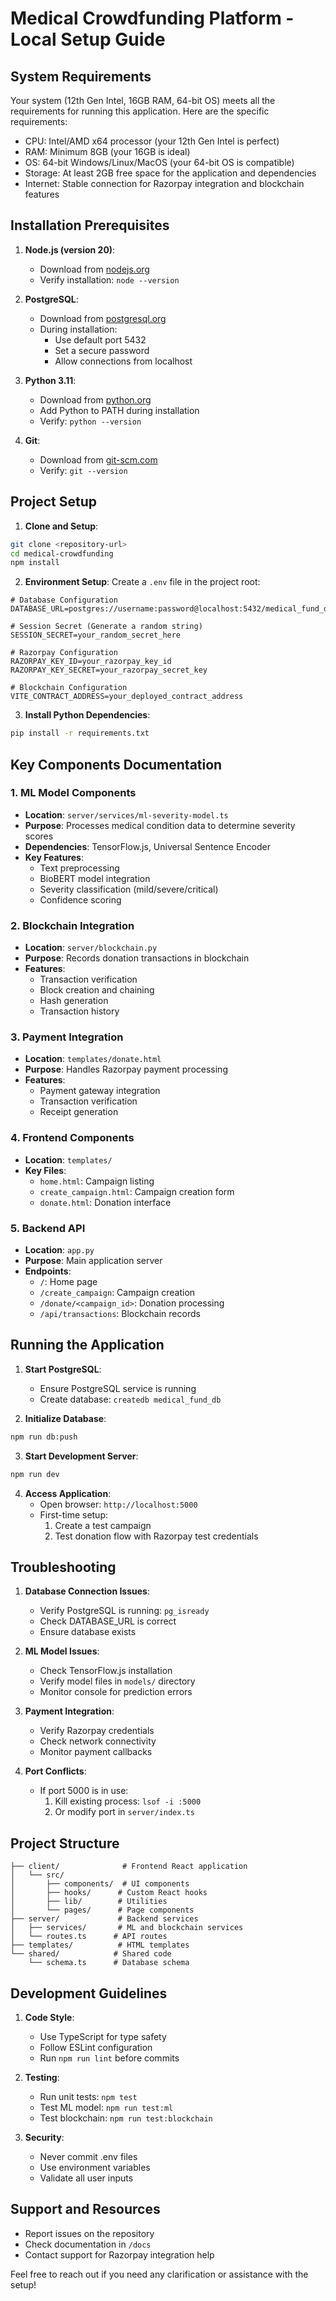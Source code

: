 # Medical Crowdfunding Platform - Local Setup Guide

## System Requirements
Your system (12th Gen Intel, 16GB RAM, 64-bit OS) meets all the requirements for running this application. Here are the specific requirements:

- CPU: Intel/AMD x64 processor (your 12th Gen Intel is perfect)
- RAM: Minimum 8GB (your 16GB is ideal)
- OS: 64-bit Windows/Linux/MacOS (your 64-bit OS is compatible)
- Storage: At least 2GB free space for the application and dependencies
- Internet: Stable connection for Razorpay integration and blockchain features

## Installation Prerequisites

1. **Node.js (version 20)**:
   - Download from [nodejs.org](https://nodejs.org)
   - Verify installation: `node --version`

2. **PostgreSQL**:
   - Download from [postgresql.org](https://www.postgresql.org/download/)
   - During installation:
     - Use default port 5432
     - Set a secure password
     - Allow connections from localhost

3. **Python 3.11**:
   - Download from [python.org](https://www.python.org/downloads/)
   - Add Python to PATH during installation
   - Verify: `python --version`

4. **Git**:
   - Download from [git-scm.com](https://git-scm.com/downloads)
   - Verify: `git --version`

## Project Setup

1. **Clone and Setup**:
```bash
git clone <repository-url>
cd medical-crowdfunding
npm install
```

2. **Environment Setup**:
Create a `.env` file in the project root:
```env
# Database Configuration
DATABASE_URL=postgres://username:password@localhost:5432/medical_fund_db

# Session Secret (Generate a random string)
SESSION_SECRET=your_random_secret_here

# Razorpay Configuration
RAZORPAY_KEY_ID=your_razorpay_key_id
RAZORPAY_KEY_SECRET=your_razorpay_secret_key

# Blockchain Configuration
VITE_CONTRACT_ADDRESS=your_deployed_contract_address
```

3. **Install Python Dependencies**:
```bash
pip install -r requirements.txt
```

## Key Components Documentation

### 1. ML Model Components
- **Location**: `server/services/ml-severity-model.ts`
- **Purpose**: Processes medical condition data to determine severity scores
- **Dependencies**: TensorFlow.js, Universal Sentence Encoder
- **Key Features**:
  - Text preprocessing
  - BioBERT model integration
  - Severity classification (mild/severe/critical)
  - Confidence scoring

### 2. Blockchain Integration
- **Location**: `server/blockchain.py`
- **Purpose**: Records donation transactions in blockchain
- **Features**:
  - Transaction verification
  - Block creation and chaining
  - Hash generation
  - Transaction history

### 3. Payment Integration
- **Location**: `templates/donate.html`
- **Purpose**: Handles Razorpay payment processing
- **Features**:
  - Payment gateway integration
  - Transaction verification
  - Receipt generation

### 4. Frontend Components
- **Location**: `templates/`
- **Key Files**:
  - `home.html`: Campaign listing
  - `create_campaign.html`: Campaign creation form
  - `donate.html`: Donation interface

### 5. Backend API
- **Location**: `app.py`
- **Purpose**: Main application server
- **Endpoints**:
  - `/`: Home page
  - `/create_campaign`: Campaign creation
  - `/donate/<campaign_id>`: Donation processing
  - `/api/transactions`: Blockchain records

## Running the Application

1. **Start PostgreSQL**:
   - Ensure PostgreSQL service is running
   - Create database: `createdb medical_fund_db`

2. **Initialize Database**:
```bash
npm run db:push
```

3. **Start Development Server**:
```bash
npm run dev
```

4. **Access Application**:
   - Open browser: `http://localhost:5000`
   - First-time setup:
     1. Create a test campaign
     2. Test donation flow with Razorpay test credentials

## Troubleshooting

1. **Database Connection Issues**:
   - Verify PostgreSQL is running: `pg_isready`
   - Check DATABASE_URL is correct
   - Ensure database exists

2. **ML Model Issues**:
   - Check TensorFlow.js installation
   - Verify model files in `models/` directory
   - Monitor console for prediction errors

3. **Payment Integration**:
   - Verify Razorpay credentials
   - Check network connectivity
   - Monitor payment callbacks

4. **Port Conflicts**:
   - If port 5000 is in use:
     1. Kill existing process: `lsof -i :5000`
     2. Or modify port in `server/index.ts`

## Project Structure
```
├── client/              # Frontend React application
│   └── src/
│       ├── components/  # UI components
│       ├── hooks/      # Custom React hooks
│       ├── lib/        # Utilities
│       └── pages/      # Page components
├── server/             # Backend services
│   ├── services/       # ML and blockchain services
│   └── routes.ts      # API routes
├── templates/          # HTML templates
└── shared/            # Shared code
    └── schema.ts      # Database schema
```

## Development Guidelines

1. **Code Style**:
   - Use TypeScript for type safety
   - Follow ESLint configuration
   - Run `npm run lint` before commits

2. **Testing**:
   - Run unit tests: `npm test`
   - Test ML model: `npm run test:ml`
   - Test blockchain: `npm run test:blockchain`

3. **Security**:
   - Never commit .env files
   - Use environment variables
   - Validate all user inputs

## Support and Resources
- Report issues on the repository
- Check documentation in `/docs`
- Contact support for Razorpay integration help

Feel free to reach out if you need any clarification or assistance with the setup!